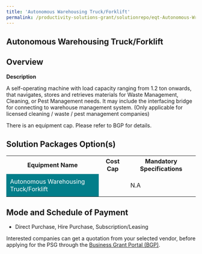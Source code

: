 ```yaml
---
title: 'Autonomous Warehousing Truck/Forklift'
permalink: /productivity-solutions-grant/solutionrepo/eqt-Autonomous-Wrhousng-TruckForklft-Envronmntl-Srvcs
---
```


## Autonomous Warehousing Truck/Forklift

## Overview

**Description**

A self-operating machine with load capacity ranging from 1.2 ton onwards, that navigates, stores and retrieves materials for Waste Management, Cleaning, or Pest Management needs. It may include the interfacing bridge for connecting to warehouse management system. 
(Only applicable for licensed cleaning / waste / pest management companies)

There is an equipment cap. Please refer to BGP for details.

## Solution Packages Option(s)

<table>
<tr>
<th><b>Equipment Name</b></th>
<th><b>Cost Cap</b></th>
<th><b>Mandatory Specifications</b></th>
</tr>
<tr>
<td style='padding: 10px; background-color: #037E8A; color: #FFFFFF;'>Autonomous Warehousing Truck/Forklift</td>
<td style='padding: 10px;'></td>
<td style='padding: 10px;'>N.A</td>
</tr>
</table>

## Mode and Schedule of Payment

 - Direct Purchase, Hire Purchase, Subscription/Leasing

Interested companies can get a quotation from your selected vendor, before applying for the PSG through the <a href='https://www.businessgrants.gov.sg/' target='_blank' rel='noopener'>Business Grant Portal (BGP)</a>.

<script src="/jquery/resize-tables.js"></script>
